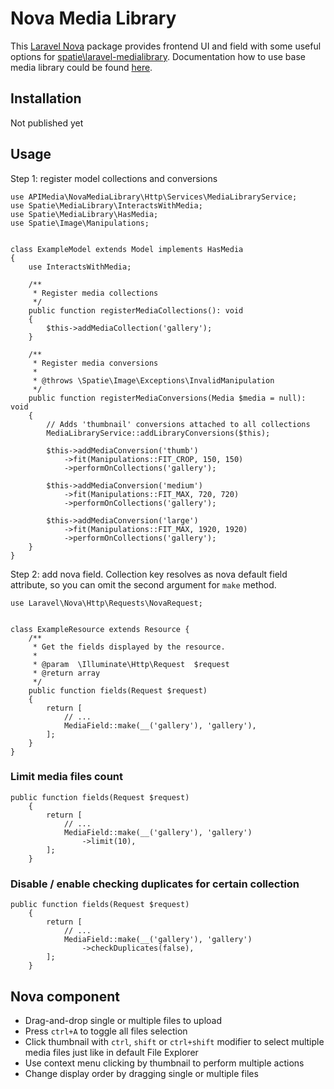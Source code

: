 # Nova Media Library

This [Laravel Nova](https://nova.laravel.com/) package provides frontend UI and field with some useful options for [spatie\laravel-medialibrary](https://spatie.be/docs/laravel-medialibrary/v9/introduction). Documentation how to use base media library could be found [here](https://spatie.be/docs/laravel-medialibrary/v9/introduction). 

## Installation
Not published yet

## Usage

Step 1: register model collections and conversions
```
use APIMedia\NovaMediaLibrary\Http\Services\MediaLibraryService;
use Spatie\MediaLibrary\InteractsWithMedia;
use Spatie\MediaLibrary\HasMedia;
use Spatie\Image\Manipulations;


class ExampleModel extends Model implements HasMedia
{
    use InteractsWithMedia;
    
    /**
     * Register media collections
     */
    public function registerMediaCollections(): void
    {
        $this->addMediaCollection('gallery');
    }

    /**
     * Register media conversions
     * 
     * @throws \Spatie\Image\Exceptions\InvalidManipulation
     */
    public function registerMediaConversions(Media $media = null): void
    {
        // Adds 'thumbnail' conversions attached to all collections
        MediaLibraryService::addLibraryConversions($this);

        $this->addMediaConversion('thumb')
            ->fit(Manipulations::FIT_CROP, 150, 150)
            ->performOnCollections('gallery');

        $this->addMediaConversion('medium')
            ->fit(Manipulations::FIT_MAX, 720, 720)
            ->performOnCollections('gallery');

        $this->addMediaConversion('large')
            ->fit(Manipulations::FIT_MAX, 1920, 1920)
            ->performOnCollections('gallery');
    }
}
```

Step 2: add nova field. Collection key resolves as nova default field attribute, so you can omit the second argument for `make` method.

```
use Laravel\Nova\Http\Requests\NovaRequest;


class ExampleResource extends Resource {
    /**
     * Get the fields displayed by the resource.
     *
     * @param  \Illuminate\Http\Request  $request
     * @return array
     */
    public function fields(Request $request)
    {
        return [
            // ... 
            MediaField::make(__('gallery'), 'gallery'),
        ];
    }
}
```

### Limit media files count

```
public function fields(Request $request)
    {
        return [
            // ... 
            MediaField::make(__('gallery'), 'gallery')
                ->limit(10),
        ];
    }
```

### Disable / enable checking duplicates for certain collection

```
public function fields(Request $request)
    {
        return [
            // ... 
            MediaField::make(__('gallery'), 'gallery')
                ->checkDuplicates(false),
        ];
    }
```


## Nova component  

- Drag-and-drop single or multiple files to upload
- Press `ctrl+A` to toggle all files selection
- Click thumbnail with `ctrl`, `shift` or `ctrl+shift` modifier to select multiple media files just like in default File Explorer
- Use context menu clicking by thumbnail to perform multiple actions
- Change display order by dragging single or multiple files

